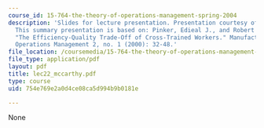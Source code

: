 ```yaml
---
course_id: 15-764-the-theory-of-operations-management-spring-2004
description: 'Slides for lecture presentation. Presentation courtesy of Dan McCarthy.
  This summary presentation is based on: Pinker, Edieal J., and Robert A. Shumsky.
  "The Efficiency-Quality Trade-Off of Cross-Trained Workers." Manufacturing and Service
  Operations Management 2, no. 1 (2000): 32-48.'
file_location: /coursemedia/15-764-the-theory-of-operations-management-spring-2004/754e769e2a0d4ce08ca5d994b9b0181e_lec22_mccarthy.pdf
file_type: application/pdf
layout: pdf
title: lec22_mccarthy.pdf
type: course
uid: 754e769e2a0d4ce08ca5d994b9b0181e

---
```

None